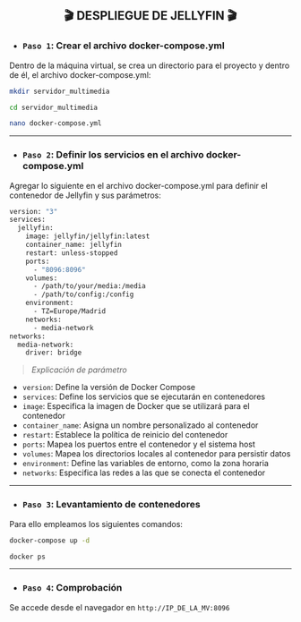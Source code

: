 <h2 align="center"> 🎬 DESPLIEGUE DE JELLYFIN 🎬 </h2>


- ### `Paso 1`: Crear el archivo docker-compose.yml
Dentro de la máquina virtual, se crea un directorio para el proyecto y dentro de él, el archivo docker-compose.yml:

```bash
mkdir servidor_multimedia
```

```bash
cd servidor_multimedia
```

```bash
nano docker-compose.yml
```

---

- ### `Paso 2`: Definir los servicios en el archivo docker-compose.yml
Agregar lo siguiente en el archivo docker-compose.yml para definir el contenedor de Jellyfin y sus parámetros:

```bash
version: "3"
services:
  jellyfin:
    image: jellyfin/jellyfin:latest
    container_name: jellyfin
    restart: unless-stopped
    ports:
      - "8096:8096"
    volumes:
      - /path/to/your/media:/media
      - /path/to/config:/config
    environment:
      - TZ=Europe/Madrid
    networks:
      - media-network
networks:
  media-network:
    driver: bridge
```

> *Explicación de parámetro*

- `version`: Define la versión de Docker Compose
- `services`: Define los servicios que se ejecutarán en contenedores
- `image`: Especifica la imagen de Docker que se utilizará para el contenedor
- `container_name`: Asigna un nombre personalizado al contenedor
- `restart`: Establece la política de reinicio del contenedor
- `ports`: Mapea los puertos entre el contenedor y el sistema host
- `volumes`: Mapea los directorios locales al contenedor para persistir datos
- `environment`: Define las variables de entorno, como la zona horaria
- `networks`: Especifica las redes a las que se conecta el contenedor

---

- ### `Paso 3`: Levantamiento de contenedores
Para ello empleamos los siguientes comandos: 

```bash
docker-compose up -d
```

```bash
docker ps
```

---

- ### `Paso 4`: Comprobación
Se accede desde el navegador en `http://IP_DE_LA_MV:8096`


